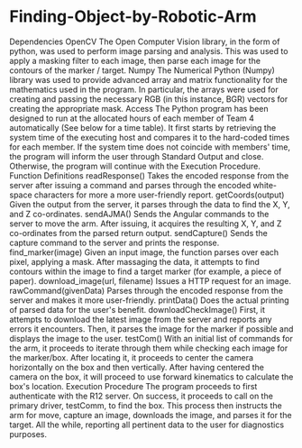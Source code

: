 # Finding-Object-by-Robotic-Arm
Dependencies  OpenCV The Open Computer Vision library, in the form of python, was used to perform image parsing and analysis. This was used to apply a masking filter to each image, then parse each image for the contours of the marker / target.  Numpy The Numerical Python (Numpy) library was used to provide advanced array and matrix functionality for the mathematics used in the program. In particular, the arrays were used for creating and passing the necessary RGB (in this instance, BGR) vectors for creating the appropriate mask.  Access  The Python program has been designed to run at the allocated hours of each member of Team 4 automatically (See below for a time table). It first starts by retrieving the system time of the executing host and compares it to the hard-coded times for each member. If the system time does not coincide with members' time, the program will inform the user through Standard Output and close. Otherwise, the program will continue with the Execution Procedure.  Function Definitions  readResponse() Takes the encoded response from the server after issuing a command and parses through the encoded white-space characters for more a more user-friendly report.  getCoords(output) Given the output from the server, it parses through the data to find the X, Y, and Z co-ordinates.  sendAJMA() Sends the Angular commands to the server to move the arm. After issuing, it acquires the resulting X, Y, and Z co-ordinates from the parsed return output.  sendCapture() Sends the capture command to the server and prints the response.  find_marker(image) Given an input image, the function parses over each pixel, applying a mask. After massaging the data, it attempts to find contours within the image to find a target marker (for example, a piece of paper).  download_image(url, filename) Issues a HTTP request for an image.  rawCommand(givenData) Parses through the encoded response from the server and makes it more user-friendly.  printData() Does the actual printing of parsed data for the user's benefit.  downloadCheckImage() First, it attempts to download the latest image from the server and reports any errors it encounters. Then, it parses the image for the marker if possible and displays the image to the user.  testCom() With an initial list of commands for the arm, it proceeds to iterate through them while checking each image for the marker/box. After locating it, it proceeds to center the camera horizontally on the box and then vertically. After having centered the camera on the box, it will proceed to use forward kinematics to calculate the box's location.  Execution Procedure  The program proceeds to first authenticate with the R12 server. On success, it proceeds to call on the primary driver, testComm, to find the box. This process then instructs the arm for move, capture an image, downloads the image, and parses it for the target. All the while, reporting all pertinent data to the user for diagnostics purposes.
